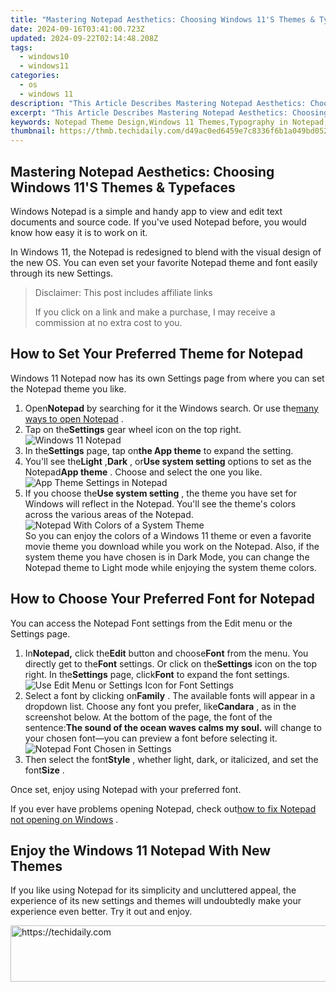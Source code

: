```yaml
---
title: "Mastering Notepad Aesthetics: Choosing Windows 11'S Themes & Typefaces"
date: 2024-09-16T03:41:00.723Z
updated: 2024-09-22T02:14:48.208Z
tags:
  - windows10
  - windows11
categories:
  - os
  - windows 11
description: "This Article Describes Mastering Notepad Aesthetics: Choosing Windows 11'S Themes & Typefaces"
excerpt: "This Article Describes Mastering Notepad Aesthetics: Choosing Windows 11'S Themes & Typefaces"
keywords: Notepad Theme Design,Windows 11 Themes,Typography in Notepad,Aesthetic Notepad Editing,Windows Aesthetics Guide,Choosing Notepad Fonts,Customize Win11 Text Editor
thumbnail: https://thmb.techidaily.com/d49ac0ed6459e7c8336f6b1a049bd052597f67371de84c07fa11e25ea749aee6.jpg
---
```


## Mastering Notepad Aesthetics: Choosing Windows 11'S Themes & Typefaces

 Windows Notepad is a simple and handy app to view and edit text documents and source code. If you've used Notepad before, you would know how easy it is to work on it.

 In Windows 11, the Notepad is redesigned to blend with the visual design of the new OS. You can even set your favorite Notepad theme and font easily through its new Settings.

>  Disclaimer: This post includes affiliate links
>
>  If you click on a link and make a purchase, I may receive a commission at no extra cost to you.
>

## How to Set Your Preferred Theme for Notepad

 Windows 11 Notepad now has its own Settings page from where you can set the Notepad theme you like.

1. Open**Notepad** by searching for it the Windows search. Or use the[many ways to open Notepad](https://www.makeuseof.com/windows-11-open-notepad/) .
2. Tap on the**Settings** gear wheel icon on the top right.  
![Windows 11 Notepad](https://static1.makeuseofimages.com/wordpress/wp-content/uploads/2023/03/windows11-notepad.jpg)
3. In the**Settings** page, tap on**the App theme** to expand the setting.
4. You'll see the**Light** ,**Dark** , or**Use system setting** options to set as the Notepad**App theme** . Choose and select the one you like.  
![App Theme Settings in Notepad](https://static1.makeuseofimages.com/wordpress/wp-content/uploads/2023/03/notepad-app-theme-settings-1.jpg)
5. If you choose the**Use system setting** , the theme you have set for Windows will reflect in the Notepad. You'll see the theme's colors across the various areas of the Notepad.  
![Notepad With Colors of a System Theme](https://static1.makeuseofimages.com/wordpress/wp-content/uploads/2023/03/system-theme-in-notepad.jpg)  
 So you can enjoy the colors of a Windows 11 theme or even a favorite movie theme you download while you work on the Notepad. Also, if the system theme you have chosen is in Dark Mode, you can change the Notepad theme to Light mode while enjoying the system theme colors.

## How to Choose Your Preferred Font for Notepad

 You can access the Notepad Font settings from the Edit menu or the Settings page.

1. In**Notepad,** click the**Edit** button and choose**Font** from the menu. You directly get to the**Font** settings. Or click on the**Settings** icon on the top right. In the**Settings** page, click**Font** to expand the font settings.  
![Use Edit Menu or Settings Icon for Font Settings](https://static1.makeuseofimages.com/wordpress/wp-content/uploads/2023/03/choose-edit-or-settings-icons.jpg)
2. Select a font by clicking on**Family** . The available fonts will appear in a dropdown list. Choose any font you prefer, like**Candara** , as in the screenshot below. At the bottom of the page, the font of the sentence:**The sound of the ocean waves calms my soul.** will change to your chosen font—you can preview a font before selecting it.  
![Notepad Font Chosen in Settings](https://static1.makeuseofimages.com/wordpress/wp-content/uploads/2023/03/choose-notepad-font-in-settings.jpg)
3. Then select the font**Style** , whether light, dark, or italicized, and set the font**Size** .

Once set, enjoy using Notepad with your preferred font.

 If you ever have problems opening Notepad, check out[how to fix Notepad not opening on Windows](https://www.makeuseof.com/windows-notepad-not-opening/) .

## Enjoy the Windows 11 Notepad With New Themes

 If you like using Notepad for its simplicity and uncluttered appeal, the experience of its new settings and themes will undoubtedly make your experience even better. Try it out and enjoy.

<ins class="adsbygoogle"
     style="display:block"
     data-ad-format="autorelaxed"
     data-ad-client="ca-pub-7571918770474297"
     data-ad-slot="1223367746"></ins>

<ins class="adsbygoogle"
     style="display:block"
     data-ad-client="ca-pub-7571918770474297"
     data-ad-slot="8358498916"
     data-ad-format="auto"
     data-full-width-responsive="true"></ins>



<!-- affiliate ads begin -->
<a href="https://appsumo.8odi.net/c/5597632/2094428/7443" target="_top" id="2094428">
  <img src="//a.impactradius-go.com/display-ad/7443-2094428" border="0" alt="https://techidaily.com" width="728" height="90"/>
</a>
<img height="0" width="0" src="https://appsumo.8odi.net/i/5597632/2094428/7443" style="position:absolute;visibility:hidden;" border="0" />
<!-- affiliate ads end -->

